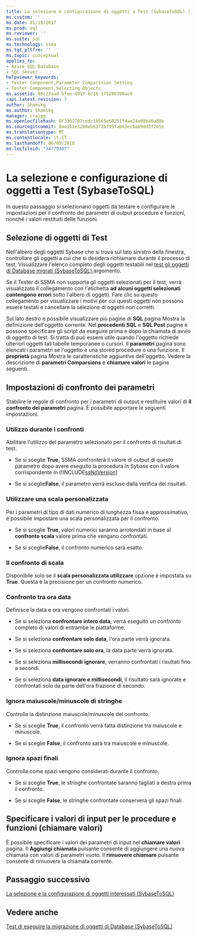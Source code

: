 ```yaml
---
title: La selezione e configurazione di oggetti a Test (SybaseToSQL) | Documenti Microsoft
ms.custom: ''
ms.date: 01/19/2017
ms.prod: sql
ms.reviewer: ''
ms.suite: sql
ms.technology: ssma
ms.tgt_pltfrm: ''
ms.topic: conceptual
applies_to:
- Azure SQL Database
- SQL Server
helpviewer_keywords:
- Tester Component,Parameter Comparision Setting
- Tester Component,Selecting Objects
ms.assetid: 89c23aad-bfee-4917-bc16-175288390ac0
caps.latest.revision: 7
author: Shamikg
ms.author: Shamikg
manager: craigg
ms.openlocfilehash: 0f3302787cedc18565e60251f4ae24e08640a88e
ms.sourcegitcommit: 8aa151e3280eb6372bf95fab63ecbab9dd3f2e5e
ms.translationtype: MT
ms.contentlocale: it-IT
ms.lasthandoff: 06/05/2018
ms.locfileid: "34779387"
---
```

# <a name="selecting-and-configuring-objects-to-test-sybasetosql"></a>La selezione e configurazione di oggetti a Test (SybaseToSQL)
In questo passaggio si selezionano oggetti da testare e configurare le impostazioni per il confronto dei parametri di output procedure e funzioni, nonché i valori restituiti delle funzioni.  
  
## <a name="selection-of-objects-to-test"></a>Selezione di oggetti di Test  
Nell'albero degli oggetti Sybase che si trova sul lato sinistro della finestra, controllare gli oggetti a cui che si desidera richiamare durante il processo di test. Visualizzare l'elenco completo degli oggetti testabili nel [test gli oggetti di Database migrati &#40;SybaseToSQL&#41; ](../../ssma/sybase/testing-migrated-database-objects-sybasetosql.md) argomento.  
  
Se il Tester di SSMA non supporta gli oggetti selezionati per il test, verrà visualizzato il collegamento con l'etichetta **ad alcuni oggetti selezionati contengono errori** sotto l'albero di oggetti. Fare clic su questo collegamento per visualizzare i motivi per cui questi oggetti non possono essere testati e cancellare la selezione di oggetti non corretti.  
  
Sul lato destro è possibile visualizzare più pagine di **SQL** pagina Mostra la definizione dell'oggetto corrente. Nel **precedenti SQL** e **SQL Post** pagine è possono specificare gli script da eseguire prima e dopo la chiamata di avvio di oggetto di test. Si tratta di può essere utile quando l'oggetto richiede ulteriori oggetti tali tabelle temporanee o cursori. Il **parametri** pagina sono elencati i parametri se l'oggetto è una stored procedure o una funzione. Il **proprietà** pagina Mostra le caratteristiche aggiuntive dell'oggetto. Vedere la descrizione di **parametri Comparsions** e **chiamare valori** le pagine seguenti.  
  
## <a name="parameter-comparison-settings"></a>Impostazioni di confronto dei parametri  
Stabilire le regole di confronto per i parametri di output e restituire valori di **il confronto dei parametri** pagina. È possibile apportare le seguenti impostazioni.  
  
### <a name="use-during-comparisons"></a>Utilizzo durante i confronti  
Abilitare l'utilizzo del parametro selezionato per il confronto di risultati di test.  
  
-   Se si sceglie **True**, SSMA confronterà il valore di output di questo parametro dopo avere eseguito la procedura in Sybase con il valore corrispondente in [!INCLUDE[ssNoVersion](../../includes/ssnoversion_md.md)]  
  
-   Se si sceglie**False**, il parametro verrà escluso dalla verifica dei risultati.  
  
### <a name="use-custom-scale"></a>Utilizzare una scala personalizzata  
Per i parametri di tipo di dati numerico di lunghezza fissa e approssimativo, è possibile impostare una scala personalizzata per il confronto.  
  
-   Se si sceglie **True**, valori numerici saranno arrotondati in base al **confronto scala** valore prima che vengano confrontati.  
  
-   Se si sceglie**False**, il confronto numerico sarà esatto.  
  
### <a name="comparing-scale"></a>Il confronto di scala  
Disponibile solo se il **scala personalizzata utilizzare** opzione è impostata su **True**. Questa è la precisione per un confronto numerico.  
  
### <a name="date-time-comparing"></a>Confronto tra ora data  
Definisce la data e ora vengono confrontati i valori.  
  
-   Se si seleziona **confrontare intero data**, verrà eseguito un confronto completo di valori di entrambe le piattaforme.  
  
-   Se si seleziona **confrontare solo data**, l'ora parte verrà ignorata.  
  
-   Se si seleziona **confrontare solo ora**, la data parte verrà ignorata.  
  
-   Se si seleziona **millisecondi ignorare**, verranno confrontati i risultati fino a secondi.  
  
-   Se si seleziona **data ignorare e millisecondi**, il risultato sarà ignorate e confrontati solo da parte dell'ora frazione di secondo.  
  
### <a name="ignore-strings-case"></a>Ignora maiuscole/minuscole di stringhe  
Controlla la distinzione maiuscole/minuscole del confronto.  
  
-   Se si sceglie **True**, il confronto verrà fatta distinzione tra maiuscole e minuscole.  
  
-   Se si sceglie **False**, il confronto sarà tra maiuscole e minuscole.  
  
### <a name="ignore-trailing-spaces"></a>Ignora spazi finali  
Controlla come spazi vengono considerati durante il confronto.  
  
-   Se si sceglie **True**, le stringhe confrontate saranno tagliati a destra prima il confronto.  
  
-   Se si sceglie **False**, le stringhe confrontate conserverà gli spazi finali.  
  
## <a name="specify-input-values-for-procedures-and-functions-call-values"></a>Specificare i valori di input per le procedure e funzioni (chiamare valori)  
È possibile specificare i valori dei parametri di input nel **chiamare valori** pagina. Il **Aggiungi chiamata** pulsante consente di aggiungere una nuova chiamata con valori di parametri vuoto. Il **rimuovere chiamare** pulsante consente di rimuovere la chiamata corrente.  
  
## <a name="next-step"></a>Passaggio successivo  
[La selezione e la configurazione di oggetti interessati &#40;SybaseToSQL&#41;](../../ssma/sybase/selecting-and-configuring-affected-objects-sybasetosql.md)  
  
## <a name="see-also"></a>Vedere anche  
[Test di eseguire la migrazione di oggetti di Database &#40;SybaseToSQL&#41;](../../ssma/sybase/testing-migrated-database-objects-sybasetosql.md)  
  
